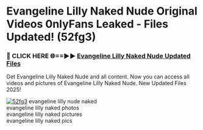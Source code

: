 # Evangeline Lilly Naked Nude Original Videos 0nlyFans Leaked - Files Updated! (52fg3)

<h3>🔴 CLICK HERE 🌐==►► <a href="https://tinyurl.com/up5wt9bj" rel="nofollow">Evangeline Lilly Naked Nude Updated Files</a></h3>

Get Evangeline Lilly Naked Nude and all content. Now you can access all videos and pictures of Evangeline Lilly Naked Nude. New Updated Files 2025!

[![52fg3](https://i.imgur.com/ABiUzMV.gif)](https://tinyurl.com/up5wt9bj)
evangeline lilly nude naked<br>
evangeline lilly naked photos<br>
evangeline lilly naked pictures<br>
evangeline lilly naked pics